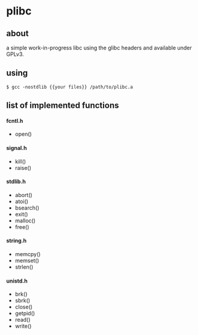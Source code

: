 # plibc
## about
a simple work-in-progress libc using the glibc headers and available
under GPLv3.

## using
`$ gcc -nostdlib {{your files}} /path/to/plibc.a`

## list of implemented functions

#### fcntl.h
- open()

#### signal.h
- kill()
- raise()

#### stdlib.h
- abort()
- atoi()
- bsearch()
- exit()
- malloc()
- free()

#### string.h
- memcpy()
- memset()
- strlen()

#### unistd.h
- brk()
- sbrk()
- close()
- getpid()
- read()
- write()
